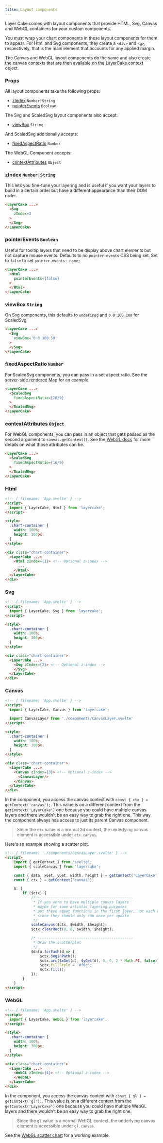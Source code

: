 ```yaml
---
title: Layout components
---
```


Layer Cake comes with layout components that provide HTML, Svg, Canvas and WebGL containers for your custom components.

You must wrap your chart components in these layout components for them to appear. For Html and Svg components, they create a `<div>` and `<g>`, respectively, that is the main element that accounts for any applied margin.

The Canvas and WebGL layout components do the same and also create the canvas contexts that are then available on the LayerCake context object.

### Props

All layout components take the following props:

* [zIndex](guide#zindex-21) `Number|String`
* [pointerEvents](guide#pointer-events-27) `Boolean`

The Svg and ScaledSvg layout components also accept:

* [viewBox](guide#viewbox-9) `String`

And ScaledSvg additionally accepts:

* [fixedAspectRatio](guide#fixedaspectratio-9) `Number`

The WebGL Component accepts:

* [contextAttributes](guide#) `Object`

### zIndex `Number|String`

This lets you fine-tune your layering and is useful if you want your layers to build in a certain order but have a different appearance than their DOM order.

```html
<LayerCake ...>
  <Svg
    zIndex=2
  >
  </Svg>
</LayerCake>
```

### pointerEvents `Boolean`

Useful for tooltip layers that need to be display above chart elements but not capture mouse events. Defaults to no `pointer-events` CSS being set. Set to `false` to set `pointer-events: none;`

```html
<LayerCake ...>
  <Html
    pointerEvents={false}
  >
  </Html>
</LayerCake>
```

### viewBox `String`

On Svg components, this defaults to `undefined` and `0 0 100 100` for ScaledSvg.

```html
<LayerCake ...>
  <Svg
    viewBox='0 0 100 50'
  >
  </Svg>
</LayerCake>
```

### fixedAspectRatio `Number`

For ScaledSvg components, you can pass in a set aspect ratio. See the [server-side rendered Map](/examples-ssr/MapSvg) for an example.

```html
<LayerCake ...>
  <ScaledSvg
    fixedAspectRatio={16/9}
  >
  </ScaledSvg>
</LayerCake>
```

### contextAttributes `Object`

For WebGL components, you can pass in an object that gets passed as the second argument to `canvas.getContext()`. See the [WebGL docs](https://developer.mozilla.org/en-US/docs/Web/API/HTMLCanvasElement/getContext) for more details on what those attributes can be.

```html
<LayerCake ...>
  <ScaledSvg
    fixedAspectRatio={16/9}
  >
  </ScaledSvg>
</LayerCake>
```

### Html

```html
<!-- { filename: 'App.svelte' } -->
<script>
  import { LayerCake, Html } from 'layercake';
</script>

<style>
  .chart-container {
    width: 100%;
    height: 300px;
  }
</style>

<div class="chart-container">
  <LayerCake ...>
    <Html zIndex={1}> <!-- Optional z-index -->
      ...
    </Html>
  </LayerCake>
</div>
```

### Svg

```html
<!-- { filename: 'App.svelte' } -->
<script>
  import { LayerCake, Svg } from 'layercake';
</script>

<style>
  .chart-container {
    width: 100%;
    height: 300px;
  }
</style>

<div class="chart-container">
  <LayerCake ...>
    <Svg zIndex={2}> <!-- Optional z-index -->
    </Svg>
  </LayerCake>
</div>
```

### Canvas

```html
<!-- { filename: 'App.svelte' } -->
<script>
  import { LayerCake, Canvas } from 'layercake';

  import CanvasLayer from './components/CanvasLayer.svelte'
</script>

<style>
  .chart-container {
    width: 100%;
    height: 300px;
  }
</style>

<div class="chart-container">
  <LayerCake ...>
    <Canvas zIndex={3}> <!-- Optional z-index -->
      <CanvasLayer/>
    </Canvas>
  </LayerCake>
</div>
```

In the component, you access the canvas context with `const { ctx } = getContext('canvas');`. This value is on a different context from the `getContext('LayerCake')` one because you could have multiple canvas layers and there wouldn't be an easy way to grab the right one. This way, the component always has access to just its parent Canvas component.

> Since the `ctx` value is a normal 2d context, the underlying canvas element is accessible under `ctx.canvas`.

Here's an example showing a scatter plot.

```html
<!-- { filename: './components/CanvasLayer.svelte' } -->
<script>
	import { getContext } from 'svelte';
	import { scaleCanvas } from 'layercake';

	const { data, xGet, yGet, width, height } = getContext('LayerCake');
	const { ctx } = getContext('canvas');

	$: {
		if ($ctx) {
			/* --------------------------------------------
			 * If you were to have multiple canvas layers
			 * maybe for some artistic layering purposes
			 * put these reset functions in the first layer, not each one
			 * since they should only run once per update
			 */
			scaleCanvas($ctx, $width, $height);
			$ctx.clearRect(0, 0, $width, $height);

			/* --------------------------------------------
			 * Draw the scatterplot
			 */
			$data.forEach(d => {
				$ctx.beginPath();
				$ctx.arc($xGet(d), $yGet(d), 5, 0, 2 * Math.PI, false);
				$ctx.fillStyle = '#f0c';
				$ctx.fill();
			});
		}
	}
</script>
```

### WebGL

```html
<!-- { filename: 'App.svelte' } -->
<script>
  import { LayerCake, WebGL } from 'layercake';
</script>

<style>
  .chart-container {
    width: 100%;
    height: 300px;
  }
</style>

<div class="chart-container">
  <LayerCake ...>
    <WebGL zIndex={4}> <!-- Optional z-index -->
    </WebGL>
  </LayerCake>
</div>
```
In the component, you access the canvas context with `const { gl } = getContext('gl');`. This value is on a different context from the `getContext('LayerCake')` one because you could have multiple WebGL layers and there wouldn't be an easy way to grab the right one.

> Since the `gl` value is a normal WebGL context, the underlying canvas element is accessible under `gl.canvas`.

See the [WebGL scatter chart](/example/ScatterWebgl) for a working example.
